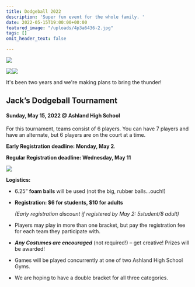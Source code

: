 ```yaml
---
title: Dodgeball 2022
description: 'Super fun event for the whole family. '
date: 2022-05-15T19:00:00+00:00
featured_image: "/uploads/4p3a6436-2.jpg"
tags: []
omit_header_text: false

---
```

![](/uploads/4p3a6310-2.jpg)

![](/uploads/4p3a6411-2.jpg)![](/uploads/4p3a6517-2.jpg)

It's been two years and we're making plans to bring the thunder!

## **Jack’s Dodgeball Tournament**

#### **Sunday, May 15, 2022 @ Ashland High School**

For this tournament, teams consist of 6 players. You can have 7 players and have an alternate, but 6 players are on the court at a time. 

**Early Registration deadline: Monday, May 2**.

**Regular Registration deadline: Wednesday, May 11**

![](/uploads/divisions.png)

**Logistics:**

* 6.25” **foam balls** will be used (not the big, rubber balls…ouch!)
* **Registration: $6 for students, $10 for adults**

  _(Early registration discount if registered by May 2: $5 student/$8 adult)_
* Players may play in more than one bracket, but pay the registration fee for each team they participate with.
* **_Any Costumes are encouraged_** (not required!) – get creative! Prizes will be awarded!
* Games will be played concurrently at one of two Ashland High School Gyms.
* We are hoping to have a double bracket for all three categories. 